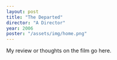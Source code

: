 ```yaml
---
layout: post
title: "The Departed"
director: "A Director"
year: 2006
poster: "/assets/img/home.png"
---
```


My review or thoughts on the film go here.
